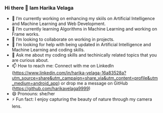 ### Hi there 👋 Iam Harika Velaga

<!--
**harikavelaga9999/harikavelaga9999** is a ✨ _special_ ✨ repository because its `README.md` (this file) appears on your GitHub profile.

Here are some ideas to get you started:-->

- 🔭 I’m currently working on enhancing my skiils on Artificial Intelligence and Machine Learning and Web Development.
- 🌱 I’m currently learning Algorithms in Machine Learning and working on Frame works.
- 👯 I’m looking to collaborate on working in projects.
- 🤔 I’m looking for help with being updated in Artificial Intelligence and Machine Learning and coding skills.
- 💬 Ask me about my coding skills and techinically related topics that you are curious about.
- 📫 How to reach me: Connect with me on LinkedIn (https://www.linkedin.com/in/harika-velaga-16a83528a?utm_source=share&utm_campaign=share_via&utm_content=profile&utm_medium=android_app) or drop me a message on GitHub (https://github.com/harikavelaga9999)
- 😄 Pronouns: she/her
- ⚡ Fun fact:  I enjoy capturing the beauty of nature through my camera lens.
  
